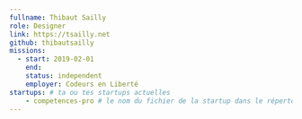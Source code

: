 ```yaml
---
fullname: Thibaut Sailly
role: Designer
link: https://tsailly.net
github: thibautsailly
missions:
  - start: 2019-02-01
    end:
    status: independent
    employer: Codeurs en Liberté
startups: # ta ou tes startups actuelles
    - competences-pro # le nom du fichier de la startup dans le répertoire /content/_startups/ sans l'extension .md
---
```

